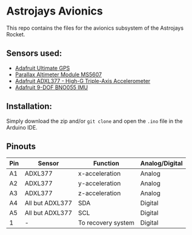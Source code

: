 # Astrojays Avionics

This repo contains the files for the avionics subsystem of the Astrojays Rocket.
## Sensors used:
* [Adafruit Ultimate GPS](https://www.adafruit.com/product/746)
* [Parallax Altimeter Module MS5607](https://www.parallax.com/product/29124)
* [Adafruit ADXL377 - High-G Triple-Axis Accelerometer](https://www.adafruit.com/product/1413)
* [Adafruit 9-DOF BNO055 IMU](https://www.adafruit.com/product/2472)
## Installation:
Simply download the zip and/or ```git clone``` and open the `.ino` file in the Arduino IDE.


## Pinouts
Pin|Sensor|Function|Analog/Digital
---|---|---|---
A1 | ADXL377 | x-acceleration|Analog
A2 | ADXL377 | y-acceleration|Analog
A3 | ADXL377 | z-acceleration|Analog
A4 | All but ADXL377 | SDA | Digital
A5 | All but ADXL377 | SCL | Digital
1 | - | To recovery system | Digital